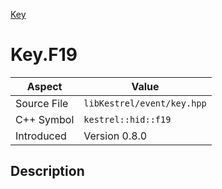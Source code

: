[Key](index)
# Key.F19
| Aspect | Value |
| --- | --- |
| Source File | `libKestrel/event/key.hpp` |
| C++ Symbol | `kestrel::hid::f19` |
| Introduced | Version 0.8.0 |
## Description

